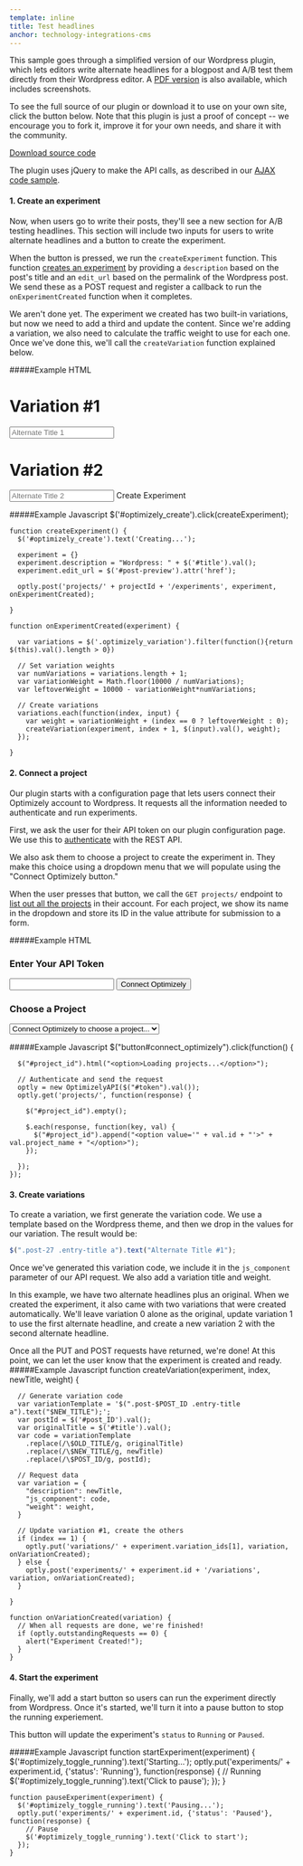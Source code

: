 ```yaml
---
template: inline
title: Test headlines
anchor: technology-integrations-cms
---
```


This sample goes through a simplified version of our Wordpress plugin, which lets editors write alternate headlines for a blogpost and A/B test them directly from their Wordpress editor. A [PDF version](https://blog.optimizely.com/wp-content/uploads/2015/05/OptimizelyHeadlineTesting.pdf) is also available, which includes screenshots.

To see the full source of our plugin or download it to use on your own site, click the button below. Note that this plugin is just a proof of concept -- we encourage you to fork it, improve it for your own needs, and share it with the community.

<a class="btn btn-primary" target="_blank" href="https://github.com/optimizely/wordpress-plugin">Download source code</a>

The plugin uses jQuery to make the API calls, as described in our [AJAX code sample](#ajax).

#### 1. Create an experiment

Now, when users go to write their posts, they'll see a new section for A/B testing headlines. This section will include two inputs for users to write alternate headlines and a button to create the experiment.

When the button is pressed, we run the `createExperiment` function. This function [creates an experiment]({{site.paths.rest}}#create-experiment) by providing a `description` based on the post's title and an `edit_url` based on the permalink of the Wordpress post. We send these as a POST request and register a callback to run the `onExperimentCreated` function when it completes.

We aren't done yet. The experiment we created has two built-in variations, but now we need to add a third and update the content. Since we're adding a variation, we also need to calculate the traffic weight to use for each one. Once we've done this, we'll call the `createVariation` function explained below.

#####Example HTML
    <h1>Variation #1</h1>
    <input type="text" id="post_title1" class="optimizely_variation" placeholder="Alternate Title 1">
    <h1>Variation #2</h1>
    <input type="text" id="post_title2" class="optimizely_variation" placeholder="Alternate Title 2">
    <a id="optimizely_create" class="button-primary">Create Experiment</a>

#####Example Javascript
    $('#optimizely_create').click(createExperiment);

    function createExperiment() {
      $('#optimizely_create').text('Creating...');

      experiment = {}
      experiment.description = "Wordpress: " + $('#title').val();
      experiment.edit_url = $('#post-preview').attr('href');

      optly.post('projects/' + projectId + '/experiments', experiment, onExperimentCreated);

    }

    function onExperimentCreated(experiment) {

      var variations = $('.optimizely_variation').filter(function(){return $(this).val().length > 0})

      // Set variation weights
      var numVariations = variations.length + 1;
      var variationWeight = Math.floor(10000 / numVariations);
      var leftoverWeight = 10000 - variationWeight*numVariations;

      // Create variations
      variations.each(function(index, input) {
        var weight = variationWeight + (index == 0 ? leftoverWeight : 0);
        createVariation(experiment, index + 1, $(input).val(), weight);
      });

    }

#### 2. Connect a project
Our plugin starts with a configuration page that lets users connect their Optimizely account to Wordpress. It requests all the information needed to authenticate and run experiments.

First, we ask the user for their API token on our plugin configuration page. We use this to [authenticate]({{site.paths.rest}}#authentication) with the REST API.

We also ask them to choose a project to create the experiment in. They make this choice using a dropdown menu that we will populate using the "Connect Optimizely button."

When the user presses that button, we call the `GET projects/` endpoint to [list out all the projects]({{site.paths.rest}}#list-projects) in their account. For each project, we show its name in the dropdown and store its ID in the value attribute for submission to a form.

#####Example HTML
    <h3>Enter Your API Token</h3>
    <input id="token" type="text" />
    <button id="connect_optimizely">Connect Optimizely</button>
    <h3>Choose a Project</h3>
    <select id="project_id">
      <option value="">Connect Optimizely to choose a project...</option>
    </select>

#####Example Javascript
    $("button#connect_optimizely").click(function() {

      $("#project_id").html("<option>Loading projects...</option>");

      // Authenticate and send the request
      optly = new OptimizelyAPI($("#token").val());
      optly.get('projects/', function(response) {

        $("#project_id").empty();

        $.each(response, function(key, val) {
          $("#project_id").append("<option value='" + val.id + "'>" + val.project_name + "</option>");
        });

      });
    });

#### 3. Create variations

To create a variation, we first generate the variation code. We use a template based on the Wordpress theme, and then we drop in the values for our variation. The result would be:

```javascript
$(".post-27 .entry-title a").text("Alternate Title #1");
```

Once we've generated this variation code, we include it in the `js_component` parameter of our API request. We also add a variation title and weight.

In this example, we have two alternate headlines plus an original. When we created the experiment, it also came with two variations that were created automatically. We'll leave variation 0 alone as the original, update variation 1 to use the first alternate headline, and create a new variation 2 with the second alternate headline.

Once all the PUT and POST requests have returned, we're done! At this point, we can let the user know that the experiment is created and ready.
#####Example Javascript
    function createVariation(experiment, index, newTitle, weight) {

      // Generate variation code
      var variationTemplate = '$(".post-$POST_ID .entry-title a").text("$NEW_TITLE");';
      var postId = $('#post_ID').val();
      var originalTitle = $('#title').val();
      var code = variationTemplate
        .replace(/\$OLD_TITLE/g, originalTitle)
        .replace(/\$NEW_TITLE/g, newTitle)
        .replace(/\$POST_ID/g, postId);

      // Request data
      var variation = {
        "description": newTitle,
        "js_component": code,
        "weight": weight,
      }

      // Update variation #1, create the others
      if (index == 1) {
        optly.put('variations/' + experiment.variation_ids[1], variation, onVariationCreated);
      } else {
        optly.post('experiments/' + experiment.id + '/variations', variation, onVariationCreated);
      }

    }

    function onVariationCreated(variation) {
      // When all requests are done, we're finished!
      if (optly.outstandingRequests == 0) {
        alert("Experiment Created!");
      }
    }


#### 4. Start the experiment
Finally, we'll add a start button so users can run the experiment directly from Wordpress. Once it's started, we'll turn it into a pause button to stop the running experiement.

This button will update the experiment's `status` to `Running` or `Paused`.

#####Example Javascript
    function startExperiment(experiment) {
      $('#optimizely_toggle_running').text('Starting...');
      optly.put('experiments/' + experiment.id, {'status': 'Running'}, function(response) {
        // Running
        $('#optimizely_toggle_running').text('Click to pause');
      });
    }

    function pauseExperiment(experiment) {
      $('#optimizely_toggle_running').text('Pausing...');
      optly.put('experiments/' + experiment.id, {'status': 'Paused'}, function(response) {
        // Pause
        $('#optimizely_toggle_running').text('Click to start');
      });
    }
